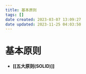 ```yaml
---
title: 基本原则
tags: []
date created: 2023-03-07 13:09:27
date updated: 2023-11-25 04:03:50
---
```


# 基本原则

- **[[五大原则(SOLID)]]**


